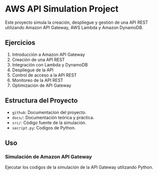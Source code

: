 # AWS API Simulation Project

Este proyecto simula la creación, despliegue y gestión de una API REST utilizando Amazon API Gateway, AWS Lambda y Amazon DynamoDB.

## Ejercicios

1. Introducción a Amazon API Gateway
2. Creación de una API REST
3. Integración con Lambda y DynamoDB
4. Despliegue de la API
5. Control de acceso a la API REST
6. Monitoreo de la API REST
7. Optimización de API Gateway

## Estructura del Proyecto

- `github`: Documentacion del proyecto.
- `docs/`: Documentación teórica y práctica.
- `src/`: Código fuente de la simulación.
- `secript.py`: Codigos  de Python.

## Uso

### Simulación de Amazon API Gateway

Ejecutar los codigos de la simulación de la API Gateway utilizando Python.
